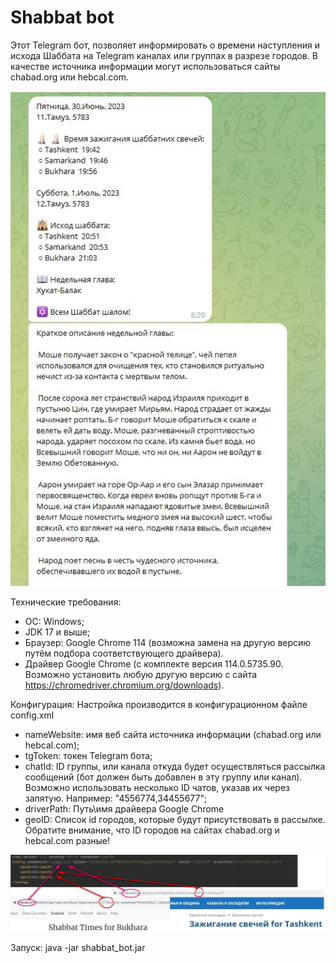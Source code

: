 #  Shabbat bot
Этот Telegram бот, позволяет информировать о времени наступления и исхода Шаббата на Telegram каналах или группах в разрезе городов.
В качестве источника информации могут использоваться сайты chabad.org или hebcal.com.

![ScreenShot](scrin/1.JPG)

Технические требования:
- OC: Windows;
- JDK 17  и выше;
- Браузер:  Google Chrome 114 (возможна замена на другую версию путём подбора соответствующего драйвера).
- Драйвер Google Chrome (с комплекте версия 114.0.5735.90. Возможно установить любую другую версию с сайта https://chromedriver.chromium.org/downloads).

Конфигурация:
Настройка производится в конфигурационном файле config.xml
- nameWebsite: имя веб сайта источника информации (chabad.org или hebcal.com);
- tgToken:  токен Telegram бота;
- chatId: ID группы, или канала откуда будет осуществляться рассылка сообщений (бот должен быть добавлен в эту группу или канал). Возможно использовать несколько ID чатов, указав их через запятую. Например: "4556774,34455677";
- driverPath: Путь\имя драйвера Google Chrome
- geoID: Список id городов, которые будут присутствовать в рассылке. 
Обратите внимание, что ID городов на сайтах chabad.org и hebcal.com разные!


![ScreenShot](scrin/2.jpg)

Запуск:
java -jar shabbat_bot.jar